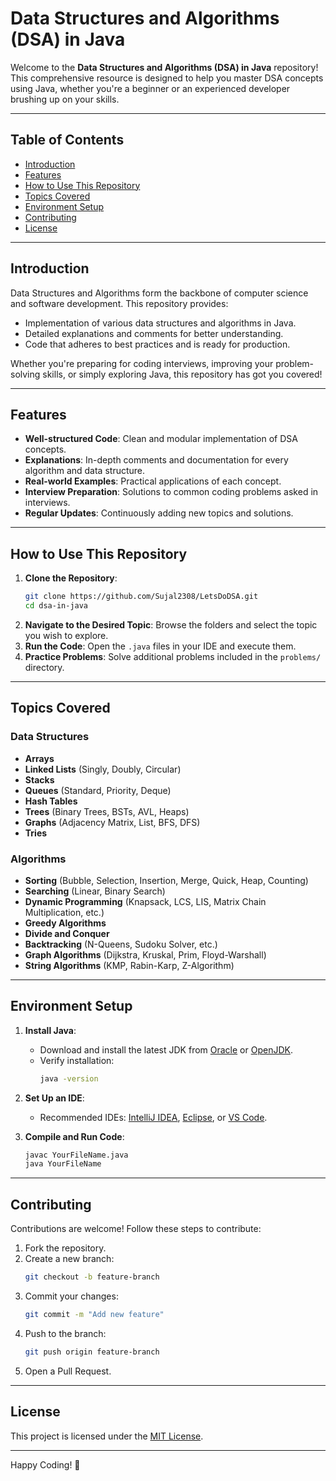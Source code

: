 # Data Structures and Algorithms (DSA) in Java

Welcome to the **Data Structures and Algorithms (DSA) in Java** repository! This comprehensive resource is designed to help you master DSA concepts using Java, whether you're a beginner or an experienced developer brushing up on your skills.

---

## Table of Contents

- [Introduction](#introduction)
- [Features](#features)
- [How to Use This Repository](#how-to-use-this-repository)
- [Topics Covered](#topics-covered)
- [Environment Setup](#environment-setup)
- [Contributing](#contributing)
- [License](#license)

---

## Introduction

Data Structures and Algorithms form the backbone of computer science and software development. This repository provides:

- Implementation of various data structures and algorithms in Java.
- Detailed explanations and comments for better understanding.
- Code that adheres to best practices and is ready for production.

Whether you're preparing for coding interviews, improving your problem-solving skills, or simply exploring Java, this repository has got you covered!

---

## Features

- **Well-structured Code**: Clean and modular implementation of DSA concepts.
- **Explanations**: In-depth comments and documentation for every algorithm and data structure.
- **Real-world Examples**: Practical applications of each concept.
- **Interview Preparation**: Solutions to common coding problems asked in interviews.
- **Regular Updates**: Continuously adding new topics and solutions.

---

## How to Use This Repository

1. **Clone the Repository**:
   ```bash
   git clone https://github.com/Sujal2308/LetsDoDSA.git
   cd dsa-in-java
   ```
2. **Navigate to the Desired Topic**: Browse the folders and select the topic you wish to explore.
3. **Run the Code**: Open the `.java` files in your IDE and execute them.
4. **Practice Problems**: Solve additional problems included in the `problems/` directory.

---

## Topics Covered

### Data Structures

- **Arrays**
- **Linked Lists** (Singly, Doubly, Circular)
- **Stacks**
- **Queues** (Standard, Priority, Deque)
- **Hash Tables**
- **Trees** (Binary Trees, BSTs, AVL, Heaps)
- **Graphs** (Adjacency Matrix, List, BFS, DFS)
- **Tries**

### Algorithms

- **Sorting** (Bubble, Selection, Insertion, Merge, Quick, Heap, Counting)
- **Searching** (Linear, Binary Search)
- **Dynamic Programming** (Knapsack, LCS, LIS, Matrix Chain Multiplication, etc.)
- **Greedy Algorithms**
- **Divide and Conquer**
- **Backtracking** (N-Queens, Sudoku Solver, etc.)
- **Graph Algorithms** (Dijkstra, Kruskal, Prim, Floyd-Warshall)
- **String Algorithms** (KMP, Rabin-Karp, Z-Algorithm)

---

## Environment Setup

1. **Install Java**:
   - Download and install the latest JDK from [Oracle](https://www.oracle.com/java/technologies/javase-jdk11-downloads.html) or [OpenJDK](https://openjdk.java.net/).
   - Verify installation:
     ```bash
     java -version
     ```

2. **Set Up an IDE**:
   - Recommended IDEs: [IntelliJ IDEA](https://www.jetbrains.com/idea/), [Eclipse](https://www.eclipse.org/), or [VS Code](https://code.visualstudio.com/).

3. **Compile and Run Code**:
   ```bash
   javac YourFileName.java
   java YourFileName
   ```

---

## Contributing

Contributions are welcome! Follow these steps to contribute:

1. Fork the repository.
2. Create a new branch:
   ```bash
   git checkout -b feature-branch
   ```
3. Commit your changes:
   ```bash
   git commit -m "Add new feature"
   ```
4. Push to the branch:
   ```bash
   git push origin feature-branch
   ```
5. Open a Pull Request.

---

## License

This project is licensed under the [MIT License](LICENSE).

---

Happy Coding! 🚀

